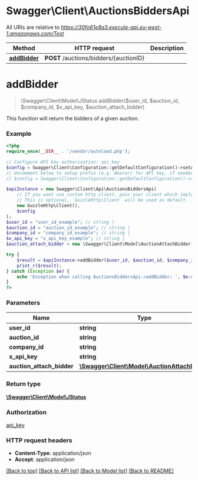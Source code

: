# Swagger\Client\AuctionsBiddersApi

All URIs are relative to *https://30fo61e8a3.execute-api.eu-west-1.amazonaws.com/Test*

Method | HTTP request | Description
------------- | ------------- | -------------
[**addBidder**](AuctionsBiddersApi.md#addBidder) | **POST** /auctions/bidders/{auctionID} | 


# **addBidder**
> \Swagger\Client\Model\JStatus addBidder($user_id, $auction_id, $company_id, $x_api_key, $auction_attach_bidder)



This function will return the bidders of a given auction.

### Example
```php
<?php
require_once(__DIR__ . '/vendor/autoload.php');

// Configure API key authorization: api_key
$config = Swagger\Client\Configuration::getDefaultConfiguration()->setApiKey('x-api-key', 'YOUR_API_KEY');
// Uncomment below to setup prefix (e.g. Bearer) for API key, if needed
// $config = Swagger\Client\Configuration::getDefaultConfiguration()->setApiKeyPrefix('x-api-key', 'Bearer');

$apiInstance = new Swagger\Client\Api\AuctionsBiddersApi(
    // If you want use custom http client, pass your client which implements `GuzzleHttp\ClientInterface`.
    // This is optional, `GuzzleHttp\Client` will be used as default.
    new GuzzleHttp\Client(),
    $config
);
$user_id = "user_id_example"; // string | 
$auction_id = "auction_id_example"; // string | 
$company_id = "company_id_example"; // string | 
$x_api_key = "x_api_key_example"; // string | 
$auction_attach_bidder = new \Swagger\Client\Model\AuctionAttachBidder(); // \Swagger\Client\Model\AuctionAttachBidder | 

try {
    $result = $apiInstance->addBidder($user_id, $auction_id, $company_id, $x_api_key, $auction_attach_bidder);
    print_r($result);
} catch (Exception $e) {
    echo 'Exception when calling AuctionsBiddersApi->addBidder: ', $e->getMessage(), PHP_EOL;
}
?>
```

### Parameters

Name | Type | Description  | Notes
------------- | ------------- | ------------- | -------------
 **user_id** | **string**|  |
 **auction_id** | **string**|  |
 **company_id** | **string**|  |
 **x_api_key** | **string**|  |
 **auction_attach_bidder** | [**\Swagger\Client\Model\AuctionAttachBidder**](../Model/AuctionAttachBidder.md)|  |

### Return type

[**\Swagger\Client\Model\JStatus**](../Model/JStatus.md)

### Authorization

[api_key](../../README.md#api_key)

### HTTP request headers

 - **Content-Type**: application/json
 - **Accept**: application/json

[[Back to top]](#) [[Back to API list]](../../README.md#documentation-for-api-endpoints) [[Back to Model list]](../../README.md#documentation-for-models) [[Back to README]](../../README.md)

